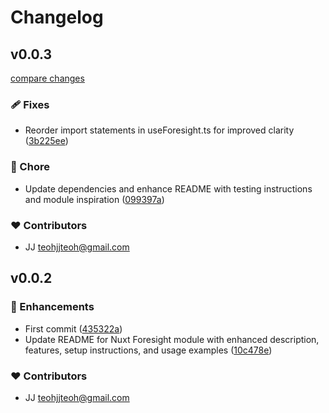 # Changelog


## v0.0.3

[compare changes](https://github.com/Ripwords/nuxt-foresight/compare/v0.0.2...v0.0.3)

### 🩹 Fixes

- Reorder import statements in useForesight.ts for improved clarity ([3b225ee](https://github.com/Ripwords/nuxt-foresight/commit/3b225ee))

### 🏡 Chore

- Update dependencies and enhance README with testing instructions and module inspiration ([099397a](https://github.com/Ripwords/nuxt-foresight/commit/099397a))

### ❤️ Contributors

- JJ <teohjjteoh@gmail.com>

## v0.0.2


### 🚀 Enhancements

- First commit ([435322a](https://github.com/Ripwords/nuxt-foresight/commit/435322a))
- Update README for Nuxt Foresight module with enhanced description, features, setup instructions, and usage examples ([10c478e](https://github.com/Ripwords/nuxt-foresight/commit/10c478e))

### ❤️ Contributors

- JJ <teohjjteoh@gmail.com>

